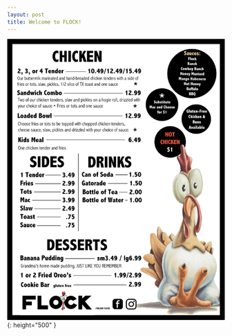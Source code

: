 ```yaml
---
layout: post
title: Welcome to FLOCK!
---
```



<img src="images/menu vert.jpeg"> {: height="500" }
